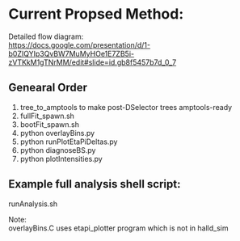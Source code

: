 # Current Propsed Method:
Detailed flow diagram:  
https://docs.google.com/presentation/d/1-b0ZIQYIp3QvBW7MuMyHOe1E7ZB5i-zVTKkM1gTNrMM/edit#slide=id.gb8f5457b7d_0_7

## Genearal Order
1. tree_to_amptools to make post-DSelector trees amptools-ready
2. fullFit_spawn.sh 
3. bootFit_spawn.sh
4. python overlayBins.py 
5. python runPlotEtaPiDeltas.py
6. python diagnoseBS.py
7. python plotIntensities.py

## Example full analysis shell script:
runAnalysis.sh  

Note:  
overlayBins.C uses etapi_plotter program which is not in halld_sim
